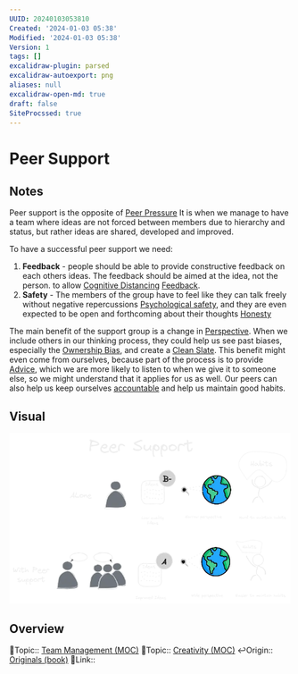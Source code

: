 ```yaml
---
UUID: 20240103053810
Created: '2024-01-03 05:38'
Modified: '2024-01-03 05:38'
Version: 1
tags: []
excalidraw-plugin: parsed
excalidraw-autoexport: png
aliases: null
excalidraw-open-md: true
draft: false
SiteProcssed: true
---
```


# Peer Support

## Notes

Peer support is the opposite of [Peer Pressure](/notes/social-environment.md) It is when we manage to have a team where ideas are not forced between members due to hierarchy and status, but rather ideas are shared, developed and improved. 

To have a successful peer support we need:
1. **Feedback** - people should be able to provide constructive feedback on each others ideas. The feedback should be aimed at the idea, not the person. to allow [Cognitive Distancing](/notes/cognitive-distancing.md) [Feedback](/notes/feedback.md). 
2. **Safety** - The members of the group have to feel like they can talk freely without negative repercussions [Psychological safety](/notes/psychological-safety.md), and they are even expected to be open and forthcoming about their thoughts [Honesty](/notes/honesty.md) 

The main benefit of the support group is a change in [Perspective](/notes/subjective-reality.md). When we include others in our thinking process, they could help us see past biases, especially the [Ownership Bias](/notes/attachment.md), and create a [Clean Slate](/notes/clean-slate.md). This benefit might even come from ourselves, because part of the process is to provide [Advice](/notes/advice.md), which we are more likely to listen to when we give it to someone else, so we might understand that it applies for us as well. 
Our peers can also help us keep ourselves [accountable](/notes/accountability.md) and help us maintain good habits. 
## Visual

![peer support.webp](/notes/peer-support.webp)

## Overview
🔼Topic:: [Team Management (MOC)](/mocs/team-management-moc.md)
🔼Topic:: [Creativity (MOC)](/mocs/creativity-moc.md)
↩️Origin:: [Originals (book)](/books/originals-book.md)
🔗Link:: 



